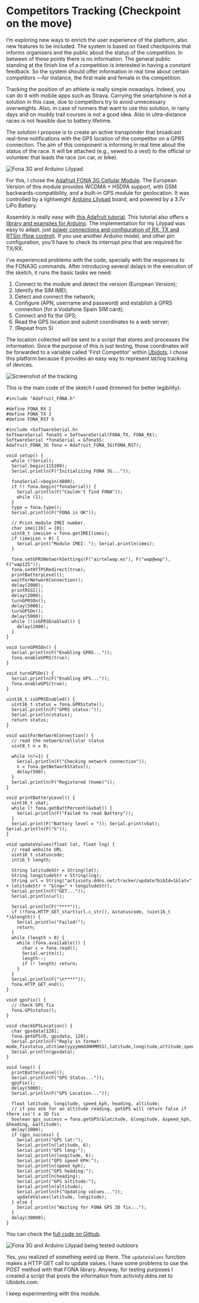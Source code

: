 # Competitors Tracking (Checkpoint on the move)

I’m exploring new ways to enrich the user experience of the platform, also new features to be included. The system is based on fixed checkpoints that informs organisers and the public about the status of the competition. In between of these points there is no information. The general public standing at the finish line of a competition is interested in having a constant feedback. So the system should offer information in real time about certain competitors —for instance, the first male and female in the competition.

Tracking the position of an athlete is really simple nowadays. Indeed, you can do it with mobile apps such as Strava. Carrying the smartphone is not a solution in this case, due to competitors try to avoid unnecessary overweights. Also, in case of runners that want to use this solution, in rainy days and on muddy trail courses is not a good idea. Also in ultra-distance races is not feasible due to battery lifetime.

The solution I propose is to create an active transponder that broadcast real-time notifications with the GPS location of the competitor on a GPRS connection. The aim of this component is informing in real time about the status of the race. It will be attached (e.g., sewed to a vest) to the official or volunteer that leads the race (on car, or bike).

![Fona 3G and Arduino Lilypad](../images/implementation/fona.jpg)

For this, I chose the [Adafruit FONA 3G Cellular Module](https://learn.adafruit.com/adafruit-fona-3g-cellular-gps-breakout/overview). The European Version of this module provides WCDMA + HSDPA support, with GSM backwards-compatibility, and a built-in GPS module for geolocation. It was controlled by a lightweight [Arduino Lilypad](https://www.arduino.cc/en/Main/ArduinoBoardLilyPad/) board, and powered by a 3.7v LiPo Battery. 
     

Assembly is really easy with [this Adafruit tutorial](https://learn.adafruit.com/adafruit-fona-3g-cellular-gps-breakout/assembly). This tutorial also offers a [library and examples for Arduino](https://github.com/adafruit/Adafruit_FONA). The implementation for my Lilypad was easy to adapt, just [power connections and configuration of RX, TX and RTSin (flow control)](https://learn.adafruit.com/adafruit-fona-3g-cellular-gps-breakout/arduino-wiring). If you use another Arduino model, and other pin configuration, you'll have to check its interrupt pins that are required for TX/RX.     

I've experienced problems with the code, specially with the responses to the FONA3G commands. After introducing several delays in the execution of the sketch, it runs the basic tasks we need:

1. Connect to the module and detect the version (European Version);
2. Identify the SIM IMEI;
3. Detect and connect the network;
4. Configure (APN, username and password) and establish a GPRS connection (for a Vodafone Spain SIM card);
5. Connect and fix the GPS;
6. Read the GPS location and submit coordinates to a web server;
7. (Repeat from 5)

The location collected will be sent to a script that stores and processes the information. Since the purpose of this is just testing, those coordinates will be forwarded to a variable called 'First Competitor' within [Ubidots](https://ubidots.com). I chose this platform because it provides an easy way to represent lat/log tracking of devices.      

![Screenshot of the tracking](../images/implementation/ubidots.png)

This is the main code of the sketch I used (trimmed for better legibility):

```
#include "Adafruit_FONA.h"

#define FONA_RX 2
#define FONA_TX 3
#define FONA_RST 5

#include <SoftwareSerial.h>
SoftwareSerial fonaSS = SoftwareSerial(FONA_TX, FONA_RX);
SoftwareSerial *fonaSerial = &fonaSS;
Adafruit_FONA_3G fona = Adafruit_FONA_3G(FONA_RST);

void setup() {
  while (!Serial);
  Serial.begin(115200);
  Serial.println(F("Initializing FONA 3G..."));

  fonaSerial->begin(4800);
  if (! fona.begin(*fonaSerial)) {
    Serial.println(F("Couldn't find FONA"));
    while (1);
  }
  type = fona.type();
  Serial.println(F("FONA is OK"));

  // Print module IMEI number.
  char imei[16] = {0};
  uint8_t imeiLen = fona.getIMEI(imei);
  if (imeiLen > 0) {
    Serial.print("Module IMEI: "); Serial.println(imei);
  }

  fona.setGPRSNetworkSettings(F("airtelwap.es"), F("wap@wap"), F("wap125"));
  fona.setHTTPSRedirect(true);
  printBatteryLevel();
  waitForNetworkConnection();
  delay(2000);
  printRSSI();
  delay(2000);
  turnGPRSOn();
  delay(5000);
  turnGPSOn();
  delay(5000);
  while (!isGPRSEnabled()) {
    delay(2000);  
  }
}

void turnGPRSOn() {
  Serial.println(F("Enabling GPRS..."));
  fona.enableGPRS(true);
}

void turnGPSOn() {
  Serial.println(F("Enabling GPS..."));
  fona.enableGPS(true);
}

uint16_t isGPRSEnabled() {
  uint16_t status = fona.GPRSstate();
  Serial.println(F("GPRS status:"));
  Serial.println(status);
  return status;
}

void waitForNetworkConnection() {
  // read the network/cellular status
  uint8_t n = 0;
  
  while (n!=1) {
    Serial.println(F("Checking network connection"));
    n = fona.getNetworkStatus();
    delay(500);
  }
  Serial.println(F("Registered (home)"));
}

void printBatteryLevel() {
  uint16_t vbat;
  while (! fona.getBattPercent(&vbat)) {
    Serial.println(F("Failed to read Battery"));
  } 
  Serial.print(F("Battery level = ")); Serial.print(vbat); Serial.println(F("%"));
}

void updateValues(float lat, float lng) {
  // read website URL
  uint16_t statuscode;
  int16_t length;
  
  String latitudeStr = String(lat);
  String longitudeStr = String(lng);
  String url = String("activioty.ddns.net/tracker/update?bibId=1&lat=" + latitudeStr + "&lng=" + longitudeStr);
  Serial.println(F("GET..."));
  Serial.println(url);

  Serial.println(F("****"));
  if (!fona.HTTP_GET_start(url.c_str(), &statuscode, (uint16_t *)&length)) {
    Serial.println("Failed!");
    return;
  } 
  while (length > 0) {
    while (fona.available()) {
      char c = fona.read();
      Serial.write(c);
      length--;
      if (! length) return;
    }
  }
  Serial.println(F("\n****"));
  fona.HTTP_GET_end();
}

void gpsFix() {
  // check GPS fix
  fona.GPSstatus();
}

void checkGPSLocation() {
  char gpsdata[120];
  fona.getGPS(0, gpsdata, 120);
  Serial.println(F("Reply in format: mode,fixstatus,utctime(yyyymmddHHMMSS),latitude,longitude,altitude,speed,course,fixmode,reserved1,HDOP,PDOP,VDOP,reserved2,view_satellites,used_satellites,reserved3,C/N0max,HPA,VPA"));
  Serial.println(gpsdata);
}

void loop() {
  printBatteryLevel();
  Serial.println(F("GPS Status..."));
  gpsFix();
  delay(5000);
  Serial.println(F("GPS Location..."));

  float latitude, longitude, speed_kph, heading, altitude;
  // if you ask for an altitude reading, getGPS will return false if there isn't a 3D fix
  boolean gps_success = fona.getGPS(&latitude, &longitude, &speed_kph, &heading, &altitude);
  delay(1000);
  if (gps_success) {
    Serial.print("GPS lat:");
    Serial.println(latitude, 6);
    Serial.print("GPS long:");
    Serial.println(longitude, 6);
    Serial.print("GPS speed KPH:");
    Serial.println(speed_kph);
    Serial.print("GPS heading:");
    Serial.println(heading);
    Serial.print("GPS altitude:");
    Serial.println(altitude);
    Serial.println(F("Updating values..."));
    updateValues(latitude, longitude);
  } else {
    Serial.println("Waiting for FONA GPS 3D fix...");
  }
  delay(30000);
}
```

You can check the [full code on Github](https://github.com/espinr/activioty/tree/master/arduino/FONA3G_GPS).

![Fona 3G and Arduino Lilypad being tested outdoors](../images/implementation/fonatest.jpg)

Yes, you realized of something weird up there. The `updateValues` function makes a HTTP GET call to update values. I have some problems to use the POST method with that FONA library. Anyway, for testing purposes I created a script that posts the information from activioty.ddns.net to Ubidots.com. 

I keep experimenting with this module.
   
